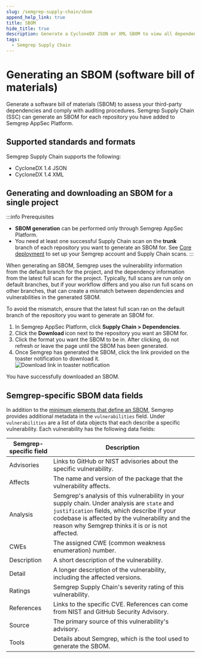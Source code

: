 ```yaml
---
slug: /semgrep-supply-chain/sbom
append_help_link: true
title: SBOM
hide_title: true
description: Generate a CycloneDX JSON or XML SBOM to view all dependencies of a repository.
tags:
  - Semgrep Supply Chain
---
```


# Generating an SBOM (software bill of materials)

Generate a software bill of materials (SBOM) to assess your third-party dependencies and comply with auditing procedures. Semgrep Supply Chain (SSC) can generate an SBOM for each repository you have added to Semgrep AppSec Platform.

## Supported standards and formats

Semgrep Supply Chain supports the following:

- CycloneDX 1.4 JSON
- CycloneDX 1.4 XML

## Generating and downloading an SBOM for a single project

:::info Prerequisites
- **SBOM generation** can be performed only through Semgrep AppSec Platform.
- You need at least one successful Supply Chain scan on the **trunk** branch of each repository you want to generate an SBOM for. See [<i class="fa-regular fa-file-lines"></i> Core deployment](/deployment/core-deployment) to set up your Semgrep account and Supply Chain scans.
:::

When generating an SBOM, Semgrep uses the vulnerability information from the default branch for the project, and the dependency information from the latest full scan for the project. Typically, full scans are run only on default branches, but if your workflow differs and you also run full scans on other branches, that can create a mismatch between dependencies and vulnerabilities in the generated SBOM.

To avoid the mismatch, ensure that the latest full scan ran on the default branch of the repository you want to generate an SBOM for.

1. In Semgrep AppSec Platform, click **Supply Chain > Dependencies**.
2. Click the **Download <i class="fa-solid fa-download"></i>** icon next to the repository you want an SBOM for.
3. Click the format you want the SBOM to be in. After clicking, do not refresh or leave the page until the SBOM has been generated.
3. Once Semgrep has generated the SBOM, click the link provided on the toaster notification to download it.
    ![Download link in toaster notification](/img/download-sbom.png#bordered)

You have successfully downloaded an SBOM.

## Semgrep-specific SBOM data fields

In addition to the [<i class="fas fa-external-link fa-xs"></i> minimum elements that define an SBOM](https://www.ntia.doc.gov/files/ntia/publications/sbom_minimum_elements_report.pdf), Semgrep provides additional metadata in the `vulnerabilities` field. Under `vulnerabilities` are a list of data objects that each describe a specific vulnerability. Each vulnerability has the following data fields:

| Semgrep-specific field | Description |
| -------  | ------ |
| Advisories  | Links to GitHub or NIST advisories about the specific vulnerability. |
| Affects | The name and version of the package that the vulnerability affects. |
| Analysis | Semgrep's analysis of this vulnerability in your supply chain. Under analysis are `state` and `justification` fields, which describe if your codebase is affected by the vulnerability and the reason why Semgrep thinks it is or is not affected. |
| CWEs | The assigned CWE (common weakness enumeration) number. |
| Description | A short description of the vulnerability. |
| Detail | A longer description of the vulnerability, including the affected versions. |
| Ratings | Semgrep Supply Chain's severity rating of this vulnerability. |
| References | Links to the specific CVE. References can come from NIST and GitHub Security Advisory. |
| Source | The primary source of this vulnerability's advisory. |
| Tools | Details about Semgrep, which is the tool used to generate the SBOM. |
